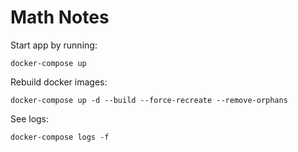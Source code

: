 # Math Notes

Start app by running:
```
docker-compose up
```

Rebuild docker images:
```
docker-compose up -d --build --force-recreate --remove-orphans
```

See logs:
```
docker-compose logs -f
```
